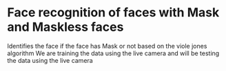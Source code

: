 # Face recognition of faces with Mask and Maskless faces
Identifies the face if the face has Mask or not based on the viole jones algorithm 
We are training the data using the live camera and will be testing the data using the live camera 
